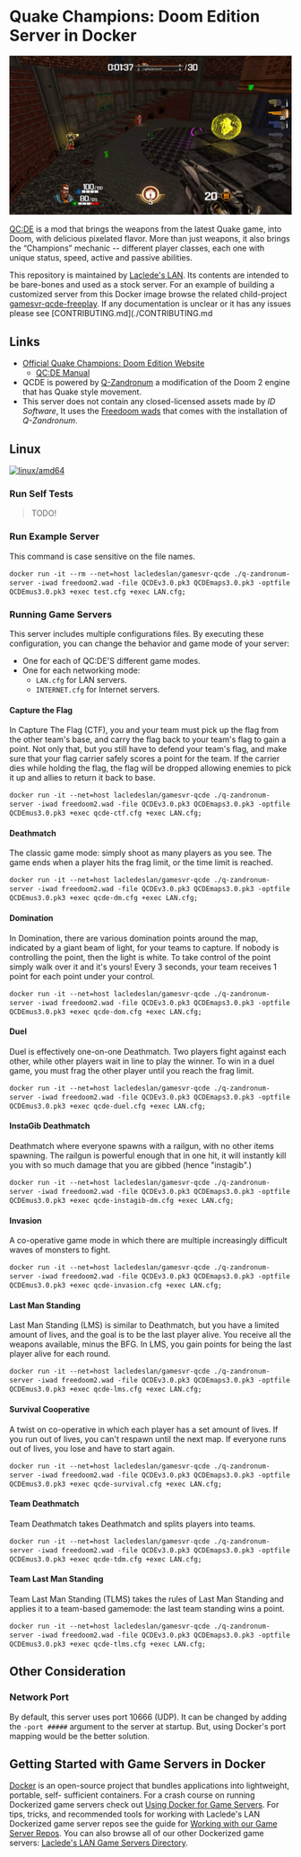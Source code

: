# Quake Champions: Doom Edition Server in Docker

![Quake Champions: Doom Edition](https://raw.githubusercontent.com/LacledesLAN/gamesvr-qcde/refs/heads/main/Documentation/media/qcde.png)

[QC:DE](https://qcde.net/) is a mod that brings the weapons from the latest Quake game, into Doom, with delicious
pixelated flavor. More than just weapons, it also brings the “Champions” mechanic -- different player classes, each one
with unique status, speed, active and passive abilities.

This repository is maintained by [Laclede's LAN](https://lacledeslan.com). Its contents are intended to be bare-bones
and used as a stock server. For an example of building a customized server from this Docker image browse the related
child-project [gamesvr-qcde-freeplay](https://github.com/LacledesLAN/gamesvr-qcde-freeplay). If any documentation is
unclear or it has any issues please see [CONTRIBUTING.md](./CONTRIBUTING.md

## Links

* [Official Quake Champions: Doom Edition Website](https://qcde.net)
  * [QC:DE Manual](https://qcde.net/files/public/QCDE_Manual.pdf)
* QCDE is powered by [Q-Zandronum](https://qzandronum.com/) a modification of the Doom 2 engine that has Quake style
movement.
* This server does not contain any closed-licensed assets made by *ID Software*, It uses the [Freedoom
wads](https://freedoom.github.io/download.html) that comes with the installation of *Q-Zandronum*.

## Linux

[![linux/amd64](https://github.com/LacledesLAN/gamesvr-qcde/actions/workflows/build-linux-x64.yml/badge.svg)](https://github.com/LacledesLAN/gamesvr-qcde/actions/workflows/build-linux-x64.yml)

### Run Self Tests

> TODO!

### Run Example Server

This command is case sensitive on the file names.

```shell
docker run -it --rm --net=host lacledeslan/gamesvr-qcde ./q-zandronum-server -iwad freedoom2.wad -file QCDEv3.0.pk3 QCDEmaps3.0.pk3 -optfile QCDEmus3.0.pk3 +exec test.cfg +exec LAN.cfg;
```

### Running Game Servers

This server includes multiple configurations files. By executing these configuration, you can change the behavior and
game mode of your server:

* One for each of QC:DE'S different game modes.
* One for each networking mode:
  * `LAN.cfg` for LAN servers.
  * `INTERNET.cfg` for Internet servers.

#### Capture the Flag

In Capture The Flag (CTF), you and your team must pick up the flag from the other team's base, and carry the flag back
to your team's flag to gain a point. Not only that, but you still have to defend your team's flag, and make sure that
your flag carrier safely scores a point for the team. If the carrier dies while holding the flag, the flag will be
dropped allowing enemies to pick it up and allies to return it back to base.

```shell
docker run -it --net=host lacledeslan/gamesvr-qcde ./q-zandronum-server -iwad freedoom2.wad -file QCDEv3.0.pk3 QCDEmaps3.0.pk3 -optfile QCDEmus3.0.pk3 +exec qcde-ctf.cfg +exec LAN.cfg;
```

#### Deathmatch

The classic game mode: simply shoot as many players as you see. The game ends when a player hits the frag limit, or the
time limit is reached.

```shell
docker run -it --net=host lacledeslan/gamesvr-qcde ./q-zandronum-server -iwad freedoom2.wad -file QCDEv3.0.pk3 QCDEmaps3.0.pk3 -optfile QCDEmus3.0.pk3 +exec qcde-dm.cfg +exec LAN.cfg;
```

#### Domination

In Domination, there are various domination points around the map, indicated by a giant beam of light, for your teams to
capture. If nobody is controlling the point, then the light is white. To take control of the point simply walk over it
and it's yours! Every 3 seconds, your team receives 1 point for each point under your control.

```shell
docker run -it --net=host lacledeslan/gamesvr-qcde ./q-zandronum-server -iwad freedoom2.wad -file QCDEv3.0.pk3 QCDEmaps3.0.pk3 -optfile QCDEmus3.0.pk3 +exec qcde-dom.cfg +exec LAN.cfg;
```

#### Duel

Duel is effectively one-on-one Deathmatch. Two players fight against each other, while other players wait in line to
play the winner. To win in a duel game, you must frag the other player until you reach the frag limit.

```shell
docker run -it --net=host lacledeslan/gamesvr-qcde ./q-zandronum-server -iwad freedoom2.wad -file QCDEv3.0.pk3 QCDEmaps3.0.pk3 -optfile QCDEmus3.0.pk3 +exec qcde-duel.cfg +exec LAN.cfg;
```

#### InstaGib Deathmatch

Deathmatch where everyone spawns with a railgun, with no other items spawning. The railgun is powerful enough that in
one hit, it will instantly kill you with so much damage that you are gibbed (hence "instagib".)

```shell
docker run -it --net=host lacledeslan/gamesvr-qcde ./q-zandronum-server -iwad freedoom2.wad -file QCDEv3.0.pk3 QCDEmaps3.0.pk3 -optfile QCDEmus3.0.pk3 +exec qcde-instagib-dm.cfg +exec LAN.cfg;
```

#### Invasion

A co-operative game mode in which there are multiple increasingly difficult waves of monsters to fight.

```shell
docker run -it --net=host lacledeslan/gamesvr-qcde ./q-zandronum-server -iwad freedoom2.wad -file QCDEv3.0.pk3 QCDEmaps3.0.pk3 -optfile QCDEmus3.0.pk3 +exec qcde-invasion.cfg +exec LAN.cfg;
```

#### Last Man Standing

Last Man Standing (LMS) is similar to Deathmatch, but you have a limited amount of lives, and the goal is to be the last
player alive. You receive all the weapons available, minus the BFG. In LMS, you gain points for being the last player
alive for each round.

```shell
docker run -it --net=host lacledeslan/gamesvr-qcde ./q-zandronum-server -iwad freedoom2.wad -file QCDEv3.0.pk3 QCDEmaps3.0.pk3 -optfile QCDEmus3.0.pk3 +exec qcde-lms.cfg +exec LAN.cfg;
```

#### Survival Cooperative

A twist on co-operative in which each player has a set amount of lives. If you run out of lives, you can't respawn until
the next map. If everyone runs out of lives, you lose and have to start again.

```shell
docker run -it --net=host lacledeslan/gamesvr-qcde ./q-zandronum-server -iwad freedoom2.wad -file QCDEv3.0.pk3 QCDEmaps3.0.pk3 -optfile QCDEmus3.0.pk3 +exec qcde-survival.cfg +exec LAN.cfg;
```

#### Team Deathmatch

Team Deathmatch takes Deathmatch and splits players into teams.

```shell
docker run -it --net=host lacledeslan/gamesvr-qcde ./q-zandronum-server -iwad freedoom2.wad -file QCDEv3.0.pk3 QCDEmaps3.0.pk3 -optfile QCDEmus3.0.pk3 +exec qcde-tdm.cfg +exec LAN.cfg;
```

#### Team Last Man Standing

Team Last Man Standing (TLMS) takes the rules of Last Man Standing and applies it to a team-based gamemode: the last
team standing wins a point.

```shell
docker run -it --net=host lacledeslan/gamesvr-qcde ./q-zandronum-server -iwad freedoom2.wad -file QCDEv3.0.pk3 QCDEmaps3.0.pk3 -optfile QCDEmus3.0.pk3 +exec qcde-tlms.cfg +exec LAN.cfg;
```

## Other Consideration

### Network Port

By default, this server uses port 10666 (UDP). It can be changed by adding the `-port #####` argument to the server at
startup. But, using Docker's port mapping would be the better solution.

## Getting Started with Game Servers in Docker

[Docker](https://docs.docker.com/) is an open-source project that bundles applications into lightweight, portable, self-
sufficient containers. For a crash course on running Dockerized game servers check out [Using Docker for Game
Servers](https://github.com/LacledesLAN/README.1ST/blob/master/GameServers/DockerAndGameServers.md). For tips, tricks,
and recommended tools for working with Laclede's LAN Dockerized game server repos see the guide for [Working with our
Game Server Repos](https://github.com/LacledesLAN/README.1ST/blob/master/GameServers/WorkingWithOurRepos.md). You can
also browse all of our other Dockerized game servers: [Laclede's LAN Game Servers
Directory](https://github.com/LacledesLAN/README.1ST/tree/master/GameServers).
